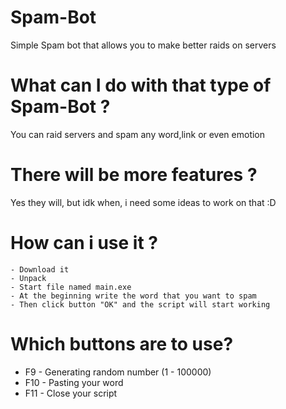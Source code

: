 # Spam-Bot
Simple Spam bot that allows you to make better raids on servers

# What can I do with that type of Spam-Bot ? 
You can raid servers and spam any word,link or even emotion

# There will be more features ? 
Yes they will, but idk when, i need some ideas to work on that :D 

# How can i use it ? 
```
- Download it 
- Unpack 
- Start file named main.exe
- At the beginning write the word that you want to spam 
- Then click button "OK" and the script will start working 
```
# Which buttons are to use?

* F9 - Generating random number (1 - 100000)
* F10 - Pasting your word 
* F11 - Close your script 
